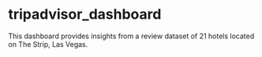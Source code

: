# tripadvisor_dashboard
This dashboard provides insights from a review dataset of 21 hotels located on The Strip, Las Vegas. 
